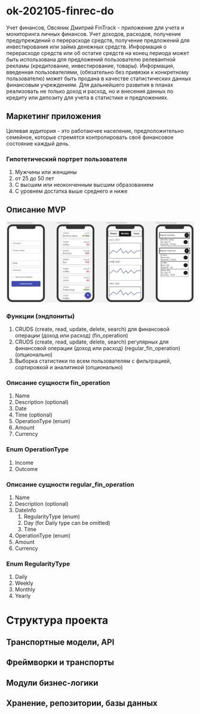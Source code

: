 # ok-202105-finrec-do
Учет финансов, Овсяник Дмитрий
FinTrack - приложение для учета и мониторинга личных финансов. Учет доходов, расходов, получение предупреждений о перерасходе средств, получение предложений для инвестирования или займа денежных средств. Информация о перерасходе средств или об остатке средств на конец периода может быть использована для предложений пользователю релевантной рекламы (кредитование, инвестирование, товары). Информация, введенная пользователями, (обязательно без привязки к конкретному пользователю) может быть продана в качестве статистических данных финансовым учреждениям. Для дальнейшего развития в планах реализовать не только доход и расход, но и внесения данных по кредиту или депозиту для учета в статистике и предложениях.
## Маркетинг приложения
Целевая аудитория - это работаючее население, предположительно семейное, которые стремятся контролировать своё финансовое состояние каждый день.
### Гипотетический портрет пользователя
1. Мужчины или женщины
2. от 25 до 50 лет
3. С высшим или неоконченным высшим образованием
4. С уровнем достатка выше среднего и ниже
## Описание MVP
![](imgs/frontend_sketch.JPG)
### Функции (эндпониты)
1. CRUDS (create, read, update, delete, search) для финансовой операции (доход или расход) (fin_operation)
2. CRUDS (create, read, update, delete, search) регулярных для финансовой операции (доход или расход) (regular_fin_operation) (опционально)
3. Выборка статистики по всем пользователям с фильтрацией, сортировкой и аналитикой (опционально)
### Описание сущности fin_operation
1. Name
2. Description (optional)
3. Date
4. Time (optional)
5. OperationType (enum)
6. Amount
7. Currency
### Enum OperationType
1. Income
2. Outcome
### Описание сущности regular_fin_operation
1. Name
2. Description (optional)
3. DateInfo
    1. RegularityType (enum)
    2. Day (for Daily type can be omitted)
    3. Time
4. OperationType (enum)
5. Amount
6. Currency
### Enum RegularityType
1. Daily
2. Weekly
3. Monthly
4. Yearly
# Структура проекта
## Транспортные модели, API

## Фреймворки и транспорты

## Модули бизнес-логики

## Хранение, репозитории, базы данных
